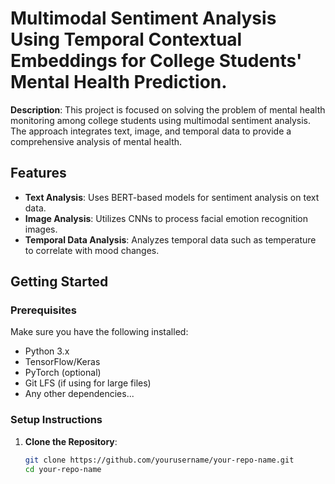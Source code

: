 # Multimodal Sentiment Analysis Using Temporal Contextual Embeddings for College Students' Mental Health Prediction.

**Description**: This project is focused on solving the problem of mental health monitoring among college students using multimodal sentiment analysis. The approach integrates text, image, and temporal data to provide a comprehensive analysis of mental health.

## Features
- **Text Analysis**: Uses BERT-based models for sentiment analysis on text data.
- **Image Analysis**: Utilizes CNNs to process facial emotion recognition images.
- **Temporal Data Analysis**: Analyzes temporal data such as temperature to correlate with mood changes.

## Getting Started

### Prerequisites

Make sure you have the following installed:
- Python 3.x
- TensorFlow/Keras
- PyTorch (optional)
- Git LFS (if using for large files)
- Any other dependencies...

### Setup Instructions

1. **Clone the Repository**:
   ```bash
   git clone https://github.com/yourusername/your-repo-name.git
   cd your-repo-name
